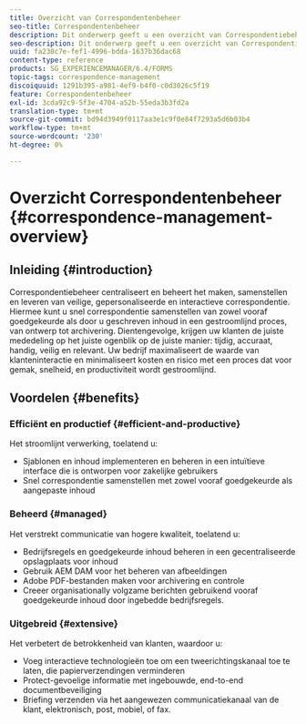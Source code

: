 ```yaml
---
title: Overzicht van Correspondentenbeheer
seo-title: Correspondentenbeheer
description: Dit onderwerp geeft u een overzicht van Correspondentiebeheer.
seo-description: Dit onderwerp geeft u een overzicht van Correspondentiebeheer.
uuid: fa230c7e-fef1-4996-bdda-1637b36dac68
content-type: reference
products: SG_EXPERIENCEMANAGER/6.4/FORMS
topic-tags: correspondence-management
discoiquuid: 1291b395-a981-4ef9-b4f0-c0d3026c5f19
feature: Correspondentenbeheer
exl-id: 3cda92c9-5f3e-4704-a52b-55eda3b3fd2a
translation-type: tm+mt
source-git-commit: bd94d3949f0117aa3e1c9f0e84f7293a5d6b03b4
workflow-type: tm+mt
source-wordcount: '230'
ht-degree: 0%

---
```


# Overzicht Correspondentenbeheer {#correspondence-management-overview}

## Inleiding {#introduction}

Correspondentiebeheer centraliseert en beheert het maken, samenstellen en leveren van veilige, gepersonaliseerde en interactieve correspondentie. Hiermee kunt u snel correspondentie samenstellen van zowel vooraf goedgekeurde als door u geschreven inhoud in een gestroomlijnd proces, van ontwerp tot archivering. Dientengevolge, krijgen uw klanten de juiste mededeling op het juiste ogenblik op de juiste manier: tijdig, accuraat, handig, veilig en relevant. Uw bedrijf maximaliseert de waarde van klanteninteractie en minimaliseert kosten en risico met een proces dat voor gemak, snelheid, en productiviteit wordt gestroomlijnd.

## Voordelen {#benefits}

### Efficiënt en productief {#efficient-and-productive}

Het stroomlijnt verwerking, toelatend u:

* Sjablonen en inhoud implementeren en beheren in een intuïtieve interface die is ontworpen voor zakelijke gebruikers
* Snel correspondentie samenstellen met zowel vooraf goedgekeurde als aangepaste inhoud

### Beheerd {#managed}

Het verstrekt communicatie van hogere kwaliteit, toelatend u:

* Bedrijfsregels en goedgekeurde inhoud beheren in een gecentraliseerde opslagplaats voor inhoud
* Gebruik AEM DAM voor het beheren van afbeeldingen
* Adobe PDF-bestanden maken voor archivering en controle
* Creeer organisationally volgzame berichten gebruikend vooraf goedgekeurde inhoud door ingebedde bedrijfsregels.

### Uitgebreid {#extensive}

Het verbetert de betrokkenheid van klanten, waardoor u:

* Voeg interactieve technologieën toe om een tweerichtingskanaal toe te laten, die papierverzendingen verminderen
* Protect-gevoelige informatie met ingebouwde, end-to-end documentbeveiliging
* Briefing verzenden via het aangewezen communicatiekanaal van de klant, elektronisch, post, mobiel, of fax.
